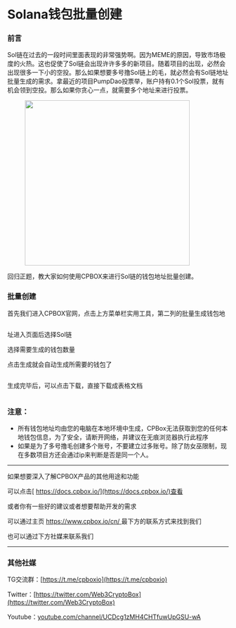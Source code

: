 # Solana钱包批量创建

### 前言

Sol链在过去的一段时间里面表现的非常强势啊。因为MEME的原因，导致市场极度的火热。这也促使了Sol链会出现许许多多的新项目。随着项目的出现，必然会出现很多一下小的空投。那么如果想要多号撸Sol链上的毛，就必然会有Sol链地址批量生成的需求。拿最近的项目PumpDao投票举，账户持有0.1个Sol投票，就有机会领到空投。那么如果你贪心一点，就需要多个地址来进行投票。

<figure><img src="https://uf6jjv03ijb.sg.larksuite.com/space/api/box/stream/download/asynccode/?code=ODgxMTFmYTY1MWZhMTMyM2JhNDI0ZmVhYjBhMjkxNWZfdlhidFV0dE5HVG9YOXJMRGlvZWc5ejlpbnNjWGVwUDBfVG9rZW46T1dkamJNSnZsb2gzeGh4ZTA2a2xEMUQ4Z2RiXzE3NDY1OTg2OTI6MTc0NjYwMjI5Ml9WNA" alt="" width="375"><figcaption></figcaption></figure>

回归正题，教大家如何使用CPBOX来进行Sol链的钱包地址批量创建。

### 批量创建

首先我们进入CPBOX官网，点击上方菜单栏实用工具，第二列的批量生成钱包地

<figure><img src="https://uf6jjv03ijb.sg.larksuite.com/space/api/box/stream/download/asynccode/?code=NGIwMGIxOWI3NDkzODg0OTViODJjZGMyZmRjZmU4YzRfT0F3bEY5dTRnU0VYR2d6TGxRbnRnN0hseGVtdHg4elNfVG9rZW46Vk1tSmJGTDlNbzhYTXF4Q2NpRGxiUDVsZ2pHXzE3NDY1OTg3Mjc6MTc0NjYwMjMyN19WNA" alt=""><figcaption></figcaption></figure>

址进入页面后选择Sol链

选择需要生成的钱包数量

点击生成就会自动生成所需要的钱包了

<figure><img src="https://uf6jjv03ijb.sg.larksuite.com/space/api/box/stream/download/asynccode/?code=ZmY4NTNhMGI3ZDE2ZTM1MGMyNDk2ZjdlZDgwZmU1ZTRfdm9COENpbFc4NjF2V3ZYMVhpWEpLeEdHeGdnNlJFR2lfVG9rZW46RDNIWmJySE5Kb1JqckZ4Tm95bGxqYTVtZ1VoXzE3NDY1OTg3NTE6MTc0NjYwMjM1MV9WNA" alt=""><figcaption></figcaption></figure>

生成完毕后，可以点击下载，直接下载成表格文档

<figure><img src="https://uf6jjv03ijb.sg.larksuite.com/space/api/box/stream/download/asynccode/?code=MDhmZGNkNDBkM2U2MWRmZWZjMDRmOTA0N2MzMmMyNDBfMlBQOG9XUkNxVjczamowZWtYTHhISkJOV2VFSnBFVU1fVG9rZW46VGhtT2JrcG04b292cFZ4WWdGcWxPdjd6Z01mXzE3NDY1OTg3NjY6MTc0NjYwMjM2Nl9WNA" alt=""><figcaption></figcaption></figure>

### 注意：

* 所有钱包地址均由您的电脑在本地环境中生成，CPBox无法获取到您的任何本地钱包信息，为了安全，请断开网络，并建议在无痕浏览器执行此程序
* 如果是为了多号撸毛创建多个账号，不要建立过多账号。除了防女巫限制，现在多数项目方还会通过ip来判断是否是同一个人。

***

如果想要深入了解CPBOX产品的其他用途和功能

可以点击[ https://docs.cpbox.io/](https://docs.cpbox.io/)查看

或者你有一些好的建议或者想要帮助开发的需求

可以通过主页 [https://www.cpbox.io/cn/ ](https://www.cpbox.io/cn/)最下方的联系方式来找到我们

也可以通过下方社媒来联系我们

***

### 其他社媒

TG交流群：[https://t.me/cpboxio](https://t.me/cpboxio)

Twitter：[https://twitter.com/Web3CryptoBox](https://twitter.com/Web3CryptoBox)

Youtube：[youtube.com/channel/UCDcg1zMH4CHTfuwUpGSU-wA](../../solana-gong-ju/solana-yi-jian-fa-bi.md)

